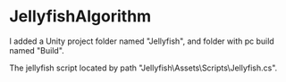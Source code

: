 # JellyfishAlgorithm

I added a Unity project folder named "Jellyfish", and folder with pc build named "Build".

The jellyfish script located by path "Jellyfish\Assets\Scripts\Jellyfish.cs".
